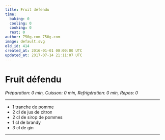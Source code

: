 ```yaml
---
title: Fruit défendu
time:
  baking: 0
  cooling: 0
  cooking: 0
  rest: 0
author: 750g.com 750g.com
image: default.svg
old_id: 414
created_at: 2016-01-01 00:00:00 UTC
updated_at: 2017-07-14 21:11:07 UTC
---
```


# Fruit défendu

*Préparation: 0 min, Cuisson: 0 min, Refrigération: 0 min, Repos: 0*

---

- 1 tranche de pomme
- 2 cl de jus de citron
- 2 cl de sirop de pommes
- 1 cl de brandy
- 3 cl de gin

---


